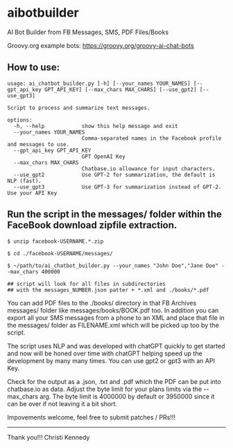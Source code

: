# aibotbuilder
AI Bot Builder from FB Messages, SMS, PDF Files/Books

Groovy.org example bots: https://groovy.org/groovy-ai-chat-bots


## How to use:
```
usage: ai_chatbot_builder.py [-h] [--your_names YOUR_NAMES] [--gpt_api_key GPT_API_KEY] [--max_chars MAX_CHARS] [--use_gpt2] [--use_gpt3]

Script to process and summarize text messages.

options:
  -h, --help            show this help message and exit
  --your_names YOUR_NAMES
                        Comma-separated names in the Facebook profile and messages to use.
  --gpt_api_key GPT_API_KEY
                        GPT OpenAI Key
  --max_chars MAX_CHARS
                        Chatbase.io allowance for input characters.
  --use_gpt2            Use GPT-2 for summarization, the default is NLP (fast).
  --use_gpt3            Use GPT-3 for summarization instead of GPT-2. Use your API Key
```

## Run the script in the messages/ folder within the FaceBook download zipfile extraction.
```
$ unzip facebook-USERNAME.*.zip

$ cd ./facebook-USERNAME/messages/

$ ~/path/to/ai_chatbot_builder.py --your_names "John Doe","Jane Doe" --max_chars 400000

## script will look for all files in subdirectories
## with the messages_NUMBER.json patter + *.xml and ./books/*.pdf
```

You can add PDF files to the ./books/ directory in that FB Archives messages/ folder like messages/books/BOOK.pdf too.
In addition you can export all your SMS messages from a phone to an XML and place that file in the messages/ folder
as FILENAME.xml which will be picked up too by the script.

The script uses NLP and was developed with chatGPT quickly to get started and now will be honed over time with
chatGPT helping speed up the development by many many times. You can use gpt2 or gpt3 with an API Key.

Check for the output as a .json, .txt and .pdf which the PDF can be put into chatbase.io as data.
Adjust the byte limit for your plans limits via the --max_chars arg. The byte limit is 4000000 by default or 3950000 since
it can be over if not leaving it a bit short.

Impovements welcome, feel free to submit patches / PRs!!!

---
Thank you!!!
Christi Kennedy




